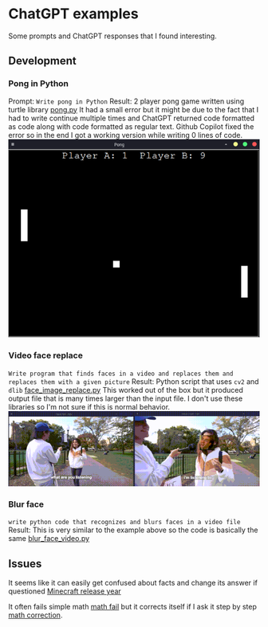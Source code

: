 # ChatGPT examples
Some prompts and ChatGPT responses that I found interesting.

## Development
### Pong in Python
Prompt: `Write pong in Python`
Result: 2 player pong game written using turtle library [pong.py](development/pong.py)
It had a small error but it might be due to the fact that I had to write continue multiple times and ChatGPT returned code formatted as code along with code formatted as regular text. Github Copilot fixed the error so in the end I got a working version while writing 0 lines of code.
![](media/pong.png)

### Video face replace 
`Write program that finds faces in a video and replaces them and replaces them with a given picture`
Result: Python script that uses `cv2` and `dlib` [face_image_replace.py](development/face_image_replace.py)
This worked out of the box but it produced output file that is many times larger than the input file. 
I don't use these libraries so I'm not sure if this is normal behavior.
![](media/face_image_replace.gif)

### Blur face
`write python code that recognizes and blurs faces in a video file`
Result: This is very similar to the example above so the code is basically the same [blur_face_video.py](development/blur_face_video.py)

## Issues
It seems like it can easily get confused about facts and change its answer if questioned [Minecraft release year](issues/minecraft_year_release.jpg)

It often fails simple math [math fail](issues/chatgpt_math.png) but it corrects itself if I ask it step by step [math correction](issues/chatgpt_math_correction.png).
